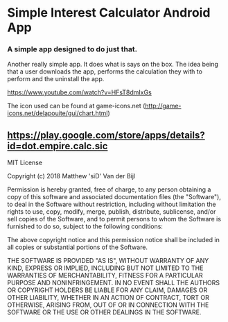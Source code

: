 # Simple Interest Calculator Android App
### A simple app designed to do just that.

Another really simple app. It does what is says on the box. The idea being that a user downloads the app, performs the calculation they with to perform and the uninstall the app.

https://www.youtube.com/watch?v=HFsT8dmIxGs

The icon used can be found at game-icons.net
(http://game-icons.net/delapouite/gui/chart.html)

## https://play.google.com/store/apps/details?id=dot.empire.calc.sic


MIT License

Copyright (c) 2018 Matthew 'siD' Van der Bijl

Permission is hereby granted, free of charge, to any person obtaining a copy of this software and associated documentation files (the "Software"), to deal in the Software without restriction, including without limitation the rights to use, copy, modify, merge, publish, distribute, sublicense, and/or sell copies of the Software, and to permit persons to whom the Software is furnished to do so, subject to the following conditions:

The above copyright notice and this permission notice shall be included in all copies or substantial portions of the Software.

THE SOFTWARE IS PROVIDED "AS IS", WITHOUT WARRANTY OF ANY KIND, EXPRESS OR IMPLIED, INCLUDING BUT NOT LIMITED TO THE WARRANTIES OF MERCHANTABILITY, FITNESS FOR A PARTICULAR PURPOSE AND NONINFRINGEMENT. IN NO EVENT SHALL THE AUTHORS OR COPYRIGHT HOLDERS BE LIABLE FOR ANY CLAIM, DAMAGES OR OTHER LIABILITY, WHETHER IN AN ACTION OF CONTRACT, TORT OR OTHERWISE, ARISING FROM, OUT OF OR IN CONNECTION WITH THE SOFTWARE OR THE USE OR OTHER DEALINGS IN THE SOFTWARE.
